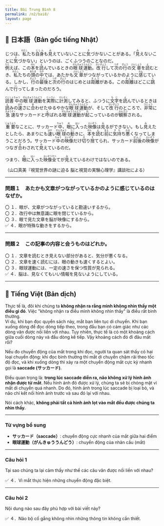 ```yaml
---
title: Bài Trung Bình 8
permalink: /n2/bai8/
layout: page
---
```


## 📖 日本語（Bản gốc tiếng Nhật）

じつは、<ruby>私<rt>わたし</rt></ruby>たち<ruby>自身<rt>じしん</rt></ruby>も<ruby>見<rt>み</rt></ruby>えていないことに<ruby>気<rt>き</rt></ruby>づかないことがある。「<ruby>見<rt>み</rt></ruby>えないことに<ruby>気<rt>き</rt></ruby>づかない」というのは、ごくふつうのことなのだ。  
<ruby>例<rt>たと</rt></ruby>えば、この<ruby>本<rt>ほん</rt></ruby>を<ruby>読<rt>よ</rt></ruby>んでいるときの<ruby>眼球<rt>がんきゅう</rt></ruby><ruby>運動<rt>うんどう</rt></ruby>。<ruby>改行<rt>かいぎょう</rt></ruby>して<ruby>次<rt>つぎ</rt></ruby>の<ruby>行<rt>ぎょう</rt></ruby>の<ruby>文章<rt>ぶんしょう</rt></ruby>を<ruby>読<rt>よ</rt></ruby>むとき、<ruby>私<rt>わたし</rt></ruby>たちの<ruby>頭<rt>あたま</rt></ruby>の<ruby>中<rt>なか</rt></ruby>では、あたかも<ruby>文章<rt>ぶんしょう</rt></ruby>がつながっているかのように<ruby>感<rt>かん</rt></ruby>じている。しかし、<ruby>行<rt>ぎょう</rt></ruby>の<ruby>最後<rt>さいご</rt></ruby>と<ruby>次<rt>つぎ</rt></ruby>の<ruby>行<rt>ぎょう</rt></ruby>のはじめとは<ruby>距離<rt>きょり</rt></ruby>がある。この<ruby>距離<rt>きょり</rt></ruby>はどこに<ruby>跳<rt>と</rt></ruby>んで<ruby>行<rt>い</rt></ruby>ってしまったのだろう。  

<ruby>読書<rt>どくしょ</rt></ruby><ruby>中<rt>ちゅう</rt></ruby>の<ruby>眼球<rt>がんきゅう</rt></ruby><ruby>運動<rt>うんどう</rt></ruby>を<ruby>実際<rt>じっさい</rt></ruby>に<ruby>計測<rt>けいそく</rt></ruby>してみると、ふつうに<ruby>文字<rt>もじ</rt></ruby>を<ruby>読<rt>よ</rt></ruby>んでいるときは<ruby>読<rt>よ</rt></ruby>みの<ruby>速<rt>はや</rt></ruby>さに<ruby>合<rt>あ</rt></ruby>わせたゆるやかな<ruby>眼球<rt>がんきゅう</rt></ruby><ruby>運動<rt>うんどう</rt></ruby>が、そして<ruby>改行<rt>かいぎょう</rt></ruby>のところで、<ruby>非常<rt>ひじょう</rt></ruby>に<ruby>急速<rt>きゅうそく</rt></ruby>なサッカードと<ruby>呼<rt>よ</rt></ruby>ばれる<ruby>眼球<rt>がんきゅう</rt></ruby><ruby>運動<rt>うんどう</rt></ruby>が<ruby>起<rt>お</rt></ruby>こっているのが<ruby>観察<rt>かんさつ</rt></ruby>される。  

<ruby>重要<rt>じゅうよう</rt></ruby>なことに、サッカード<ruby>中<rt>ちゅう</rt></ruby>、<ruby>眼<rt>め</rt></ruby>に<ruby>入<rt>はい</rt></ruby>った<ruby>映像<rt>えいぞう</rt></ruby>は<ruby>見<rt>み</rt></ruby>るができない。もし<ruby>見<rt>み</rt></ruby>えたとしたら、あまりにも<ruby>速<rt>はや</rt></ruby>い<ruby>眼球<rt>がんきゅう</rt></ruby>の<ruby>動<rt>うご</rt></ruby>きに、<ruby>本<rt>ほん</rt></ruby>を<ruby>読<rt>よ</rt></ruby>む<ruby>前<rt>まえ</rt></ruby>に<ruby>気持<rt>きも</rt></ruby>ち<ruby>悪<rt>わる</rt></ruby>くなってしまうことだろう。サッカード<ruby>中<rt>ちゅう</rt></ruby>の<ruby>映像<rt>えいぞう</rt></ruby>だけ<ruby>切<rt>き</rt></ruby>り<ruby>捨<rt>す</rt></ruby>てられ、サッカード<ruby>前後<rt>ぜんご</rt></ruby>の<ruby>映像<rt>えいぞう</rt></ruby>がつなぎ<ruby>合<rt>あ</rt></ruby>わされて<ruby>見<rt>み</rt></ruby>えているのだ。  

つまり、<ruby>眼<rt>め</rt></ruby>に<ruby>入<rt>はい</rt></ruby>った<ruby>映像<rt>えいぞう</rt></ruby><ruby>全<rt>すべ</rt></ruby>てが<ruby>見<rt>み</rt></ruby>えているわけではないのである。


（山口真美『視覚世界の謎に迫る 脳と視覚の実験心理学』講談社による）

---

### 問題１　あたかも文章がつながっているかのように感じているのはなぜか。

〇 １．眼が、文章がつながっていると勘違いするから。  
〇 ２．改行中は無意識に眼を閉じているから。  
〇 ３．眼で見た文章を脳が映像にするから。  
✅ ４．眼が特殊な動きをするから。  

---

### 問題２　この記事の内容と会うものはどれか。

〇 １．文章を読むとき見えない部分があると、気分が悪くなる。  
〇 ２．文章を速く読むには、眼の動きも速くするとよい。  
〇 ３．眼球運動には、一定の速さを保つ性質が見られる。  
✅ ４．脳は、見なくてもいい情報を見ないようにしている。  

---

## 📘 Tiếng Việt (Bản dịch)

Thực tế là, đôi khi chúng ta **không nhận ra rằng mình không nhìn thấy một điều gì đó**. Việc "không nhận ra điều mình không nhìn thấy" là điều rất bình thường.  
Ví dụ, khi bạn đọc quyển sách này, mắt bạn liên tục di chuyển. Khi bạn xuống dòng để đọc dòng tiếp theo, trong đầu bạn có cảm giác như các dòng văn được nối liền với nhau. Tuy nhiên, thực tế là có một khoảng cách giữa cuối dòng này và đầu dòng kế tiếp. Vậy khoảng cách đó đi đâu mất rồi?

Nếu đo chuyển động của mắt trong khi đọc, người ta quan sát thấy có hai loại chuyển động: khi đọc bình thường thì mắt di chuyển chậm rãi theo tốc độ đọc, và khi xuống dòng thì xảy ra một chuyển động mắt cực kỳ nhanh gọi là **saccade (サッカード)**.  

Điều quan trọng là: **trong lúc saccade diễn ra, não không xử lý hình ảnh nhận được từ mắt**. Nếu hình ảnh đó được xử lý, chúng ta sẽ bị chóng mặt vì mắt di chuyển quá nhanh. Do đó, hình ảnh trong lúc saccade bị loại bỏ, và não chỉ kết nối hình ảnh trước và sau đó lại với nhau.  

Nói cách khác, **không phải tất cả hình ảnh lọt vào mắt đều được chúng ta nhìn thấy.**

---

### Từ vựng bổ sung

- **サッカード（saccade）**: chuyển động cực nhanh của mắt giữa hai điểm  
- **眼球運動（がんきゅううんどう）**: chuyển động của nhãn cầu (mắt)  

---

### Câu hỏi 1  
Tại sao chúng ta lại cảm thấy như thể các câu văn được nối liền với nhau?

✅ ４．Vì mắt thực hiện những chuyển động đặc biệt.

---

### Câu hỏi 2  
Nội dung nào sau đây phù hợp với bài viết này?

✅ ４．Não bộ cố gắng không nhìn những thông tin không cần thiết.
